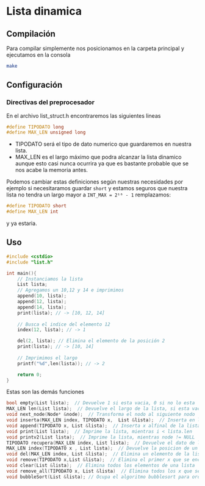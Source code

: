Lista dinamica
==============
Compilación
-------
Para compilar simplemente nos posicionamos en la carpeta principal y ejecutamos en la consola
```bash
make
```
Configuración
-------
### Directivas del preprocesador
En el archivo list_struct.h encontraremos las siguientes lineas
```cpp
#define TIPODATO long
#define MAX_LEN unsigned long
```
- TIPODATO será el tipo de dato numerico que guardaremos en nuestra lista.
- MAX_LEN es el largo máximo que podra alcanzar la lista dinamico aunque esto casi nunca ocurrira ya que es bastante probable que se nos acabe la memoria antes.

Podemos cambiar estas definiciones según nuestras necesidades por ejemplo si necesitaramos guardar `short` y estamos seguros que nuestra lista no tendra un largo mayor a `INT_MAX = 2¹⁶ - 1` remplazamos:
```cpp
#define TIPODATO short
#define MAX_LEN int
```
y ya estaria.

Uso
-------

```cpp
#include <cstdio>
#include "list.h"

int main(){
    // Instanciamos la lista
    List lista;
    // Agregamos un 10,12 y 14 e imprimimos
    append(10, lista);
    append(12, lista);
    append(14, lista);
    print(lista); // -> [10, 12, 14]
    
    // Busca el indice del elemento 12
    index(12, lista); // -> 1

    del(2, lista); // Elimina el elemento de la posición 2
    print(lista); // -> [10, 14]
    
    // Imprimimos el largo
    printf("%d",len(lista)); // -> 2

    return 0;
}
```

Estas son las demás funciones
```cpp
bool empty(List lista);  // Devuelve 1 si esta vacia, 0 si no lo esta
MAX_LEN len(List lista);  // Devuelve el largo de la lista, si esta vacia devuelve 0
void next_node(Node* &node);  // Transforma el nodo al siguiente nodo
void inserta(MAX_LEN index, TIPODATO x,  List &lista);  // Inserta en la posicion index el dato x
void append(TIPODATO x, List &lista);  // Inserta x alfinal de la lista
void print(List lista);  // Imprime la lista, mientras i < lista.len
void printv2(List lista);  // Imprime la lista, mientras node != NULL
TIPODATO recupera(MAX_LEN index, List lista);  // Devuelve el dato de la posicion index
MAX_LEN index(TIPODATO x , List lista);  // Devuelve la posicion de un dato x determinado, si no existe devuelve -1
void del(MAX_LEN index, List &lista);  // Elimina un elemento de la lista segun su index
void remove(TIPODATO x,List &lista);  // Elimina el primer x que se encuentre
void clear(List &lista);  // Elimina todos los elementos de una lista
void remove_all(TIPODATO x, List &lista)  // Elimina todos los x que se encuentren
void bubbleSort(List &lista); // Ocupa el algoritmo bubblesort para ordenar la lista menor a mayor
```